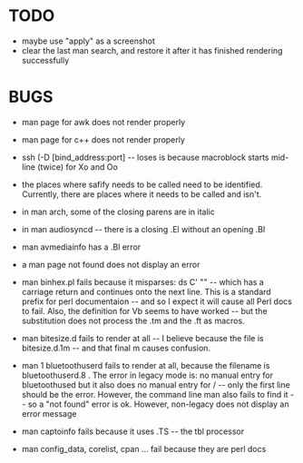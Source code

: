 #  TODO

- maybe use "apply" as a screenshot
- clear the last man search, and restore it after it has finished rendering successfully

# BUGS

- man page for awk does not render properly
- man page for c++ does not render properly
- ssh   (-D [bind_address:port] -- loses is because macroblock starts mid-line (twice) for Xo and Oo
- the places where safify needs to be called need to be identified.  Currently, there are places where it needs to be called and isn't.
- in man arch, some of the closing parens are in italic
- in man audiosyncd -- there is a closing .El without an opening .Bl
- man avmediainfo has a .Bl error
- a man page not found does not display an error

- man binhex.pl fails because it misparses: ds C' ""  -- which has a carriage return and continues onto the next line.  This is a standard
   prefix for perl documentaion -- and so I expect it will cause all Perl docs to fail.
   Also, the definition for Vb seems to have worked -- but the substitution does not process the .tm and the .ft as macros.
   
- man bitesize.d  fails to render at all -- I believe because the file is bitesize.d.1m  -- and that final m causes confusion.

- man 1 bluetoothuserd   fails to render at all, because the filename is  bluetoothuserd.8  .  The error in legacy mode is: no manual entry for bluetoothused
  but it also does no manual entry for /  -- only the first line should be the error.   However, the command line man also fails to find it -- so a
  "not found" error is ok.  However, non-legacy does not display an error message
  
- man captoinfo fails because it uses .TS -- the tbl processor

- man config_data, corelist, cpan ... fail because they are perl docs
